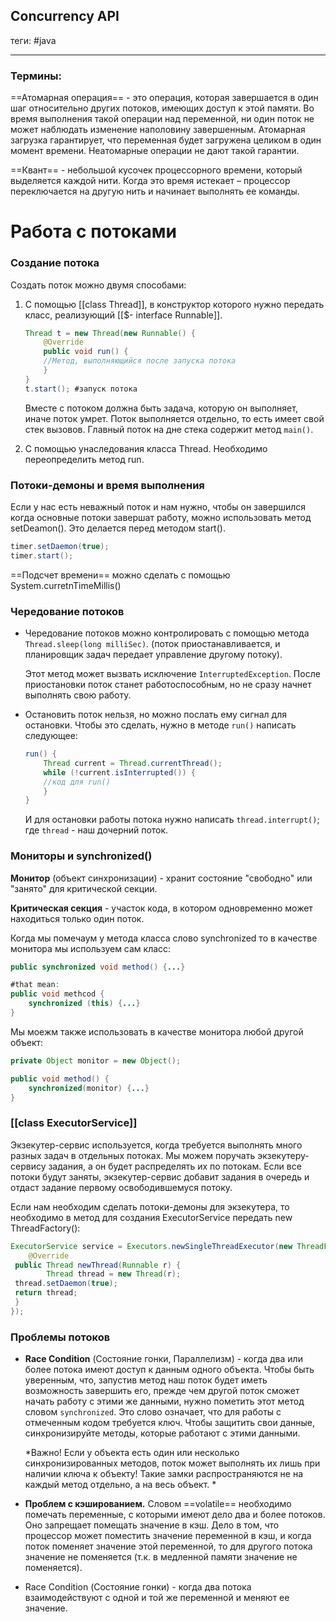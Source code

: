  ## Concurrency API
теги: #java

---

### Термины:

==Атомарная операция== - это операция, которая завершается в один шаг относительно других потоков, имеющих доступ к этой памяти. Во время выполнения такой операции над переменной, ни один поток не может наблюдать изменение наполовину завершенным. Атомарная загрузка гарантирует, что переменная будет загружена целиком в один момент времени. Неатомарные операции не дают такой гарантии. 

==Квант== - небольшой кусочек процессорного времени, который выделяется каждой нити. Когда это время истекает – процессор переключается на другую нить и начинает выполнять ее команды. 
# Работа с потоками
### Создание потока
Создать поток можно двумя способами:
1. C помощью [[class Thread]], в конструктор которого нужно передать класс, реализующий [[$- interface Runnable]].
	```java 
	Thread t = new Thread(new Runnable() {
		@Override
		public void run() {
		//Метод, выполняющийся после запуска потока
		} 
	}
	t.start(); #запуск потока
	```

	Вместе с потоком должна быть задача, которую он выполняет, иначе поток умрет. Поток выполняется отдельно, то есть имеет свой стек вызовов. Главный поток на дне стека содержит метод `main()`. 
	
2. C помощью унаследования класса Thread. Необходимо переопределить метод run.

### Потоки-демоны и время выполнения
Если у нас есть неважный поток и нам нужно, чтобы он завершился когда основные потоки завершат работу, можно использовать метод setDeamon(). Это делается перед методом start().
```java
timer.setDaemon(true);  
timer.start();
```

==Подсчет времени== можно сделать с помощью System.curretnTimeMillis()


### Чередование потоков
- Чередование потоков можно контролировать с помощью метода `Thread.sleep(long milliSec)`. (поток приостанавливается, и планировщик задач передает управление другому потоку). 
  
  Этот метод может вызвать исключение `InterruptedException`. После приостановки поток станет работоспособным, но не сразу начнет выполнять свою работу.

- Остановить поток нельзя, но можно послать ему сигнал для остановки. Чтобы это сделать, нужно в методе `run()` написать следующее: 
	```java
	run() {
		Thread current = Thread.currentThread(); 
		while (!current.isInterrupted()) { 
		//код для run() 
		} 
	}
	```
	И для остановки работы потока нужно написать `thread.interrupt()`; где `thread` - наш дочерний поток. 


### Мониторы и synchronized()
**Монитор** (объект синхронизации) - хранит состояние "свободно" или "занято" для критической секции.

**Критическая секция** - участок кода, в котором одновременно может находиться только один поток.

Когда мы помечаум у метода класса слово synchronized то в качестве монитора мы используем сам класс:
```java
public synchronized void method() {...}

#that mean:
public void methcod {
	synchronized (this) {...}
}
```

Мы моежм также использовать в качестве монитора любой другой объект:
```java
private Object monitor = new Object();

public void method() {
	synchronized(monitor) {...}
}
```

### [[class ExecutorService]]  
Экзекутер-сервис используется, когда требуется выполнять много разных задач в отдельных потоках. Мы можем поручать экзекутеру-сервису задания, а он будет распределять их по потокам. Если все потоки будут заняты, экзекутер-сервис добавит задания в очередь и отдаст задание первому освободившемуся потоку.

Если нам необходим сделать потоки-демоны для экзекутера, то необходимо в метод для создания ExecutorService передать new ThreadFactory():
```java
ExecutorService service = Executors.newSingleThreadExecutor(new ThreadFactory() {  
    @Override  
 public Thread newThread(Runnable r) {  
        Thread thread = new Thread(r);  
 thread.setDaemon(true);  
 return thread;  
 }  
});
```
### Проблемы потоков
- **Race Condition** (Состояние гонки, Параллелизм) - когда два или более потока имеют доступ к данным одного объекта. Чтобы быть уверенным, что, запустив метод наш поток будет иметь возможность завершить его, прежде чем другой поток сможет начать работу с этими же данными, нужно пометить этот метод словом `synchronized`. Это слово означает, что для работы с отмеченным кодом требуется ключ. Чтобы защитить свои данные, синхронизируйте методы, которые работают с этими данными. 

	*Важно! Если у объекта есть один или несколько синхронизированных методов, поток может выполнять их лишь при наличии ключа к объекту! Такие замки распространяются не на каждый метод отдельно, а на весь объект. *

- **Проблем с кэшированием.** Словом ==volatile== необходимо помечать переменные, с которыми имеют дело два и более потоков. Оно запрещает помещать значение в кэш. Дело в том, что процессор может поместить значение переменной в кэш, и когда поток поменяет значение этой переменной, то для другого потока значение не поменяется (т.к. в медленной памяти значение не поменяется).  
- Race Condition (Состояние гонки) - когда два потока взаимодействуют с одной и той же переменной и меняют ее значение.